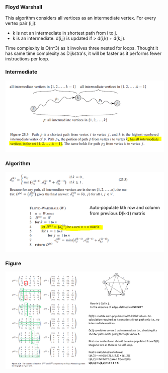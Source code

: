 ### Floyd Warshall

This algorithm considers all vertices as an intermediate vertex. For every vertex pair (i,j):

- k is not an intermediate in shortest path from i to j.
- k is an intermediate. d(i,j) is updated if > d(i,k) + d(k,j).

Time complexity is O(n^3) as it involves three nested for loops. Thought it has same time complexity as Dijkstra's, it will be faster as it performs fewer instructions per loop.

### Intermediate

<img src="../../../../images/shortest-paths-floyd-intermediate.PNG">

### Algorithm

<img src="../../../../images/shortest-paths-floyd-algo.PNG">

### Figure

<img src="../../../../images/shortest-paths-floyd-matrix.PNG">

